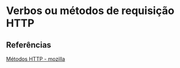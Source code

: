 # Verbos ou métodos de requisição HTTP

## Referências

[Métodos HTTP - mozilla](https://developer.mozilla.org/pt-BR/docs/Web/HTTP/Methods)
